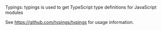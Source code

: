 Typings:  typings is used to get TypeScript type definitions for JavaScript modules

See https://github.com/typings/typings for usage information. 


